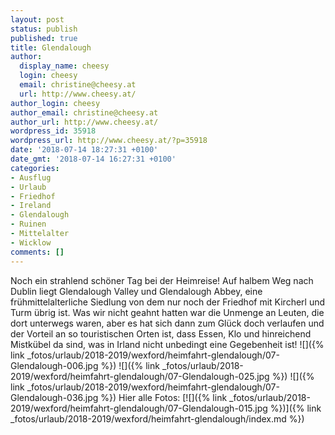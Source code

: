 ```yaml
---
layout: post
status: publish
published: true
title: Glendalough
author:
  display_name: cheesy
  login: cheesy
  email: christine@cheesy.at
  url: http://www.cheesy.at/
author_login: cheesy
author_email: christine@cheesy.at
author_url: http://www.cheesy.at/
wordpress_id: 35918
wordpress_url: http://www.cheesy.at/?p=35918
date: '2018-07-14 18:27:31 +0100'
date_gmt: '2018-07-14 16:27:31 +0100'
categories:
- Ausflug
- Urlaub
- Friedhof
- Ireland
- Glendalough
- Ruinen
- Mittelalter
- Wicklow
comments: []
---
```

Noch ein strahlend schöner Tag bei der Heimreise! Auf halbem Weg nach Dublin liegt Glendalough Valley und Glendalough Abbey, eine frühmittelalterliche Siedlung von dem nur noch der Friedhof mit Kircherl und Turm übrig ist.
Was wir nicht geahnt hatten war die Unmenge an Leuten, die dort unterwegs waren, aber es hat sich dann zum Glück doch verlaufen und der Vorteil an so touristischen Orten ist, dass Essen, Klo und hinreichend Mistkübel da sind, was in Irland nicht unbedingt eine Gegebenheit ist!
![]({% link _fotos/urlaub/2018-2019/wexford/heimfahrt-glendalough/07-Glendalough-006.jpg %})
![]({% link _fotos/urlaub/2018-2019/wexford/heimfahrt-glendalough/07-Glendalough-025.jpg %})
![]({% link _fotos/urlaub/2018-2019/wexford/heimfahrt-glendalough/07-Glendalough-036.jpg %})
Hier alle Fotos:
[![]({% link _fotos/urlaub/2018-2019/wexford/heimfahrt-glendalough/07-Glendalough-015.jpg %})]({% link _fotos/urlaub/2018-2019/wexford/heimfahrt-glendalough/index.md %})
